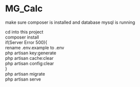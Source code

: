 # MG_Calc
 make sure composer is installed and database mysql is running
 
 cd into this project</br>
 composer install</br>
 if(Server Error 500){</br>
  rename .env.example to .env</br>
  php artisan key:generate</br>
  php artisan cache:clear</br>
  php artisan config:clear</br>
 }</br>
 php artisan migrate</br>
 php artisan serve
